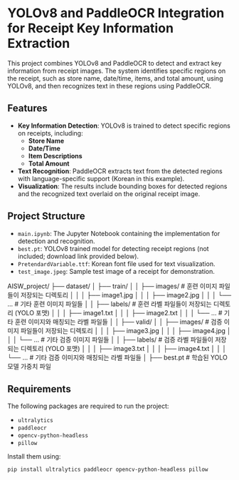 # YOLOv8 and PaddleOCR Integration for Receipt Key Information Extraction

This project combines YOLOv8 and PaddleOCR to detect and extract key information from receipt images. The system identifies specific regions on the receipt, such as store name, date/time, items, and total amount, using YOLOv8, and then recognizes text in these regions using PaddleOCR.

## Features
- **Key Information Detection**: YOLOv8 is trained to detect specific regions on receipts, including:
  - **Store Name**
  - **Date/Time**
  - **Item Descriptions**
  - **Total Amount**
- **Text Recognition**: PaddleOCR extracts text from the detected regions with language-specific support (Korean in this example).
- **Visualization**: The results include bounding boxes for detected regions and the recognized text overlaid on the original receipt image.

## Project Structure
- `main.ipynb`: The Jupyter Notebook containing the implementation for detection and recognition.
- `best.pt`: YOLOv8 trained model for detecting receipt regions (not included; download link provided below).
- `PretendardVariable.ttf`: Korean font file used for text visualization.
- `test_image.jpeg`: Sample test image of a receipt for demonstration.

AISW_project/
├── dataset/
│   ├── train/
│   │   ├── images/      # 훈련 이미지 파일들이 저장되는 디렉토리
│   │   │   ├── image1.jpg
│   │   │   ├── image2.jpg
│   │   │   └── ...      # 기타 훈련 이미지 파일들
│   │   ├── labels/      # 훈련 라벨 파일들이 저장되는 디렉토리 (YOLO 포맷)
│   │   │   ├── image1.txt
│   │   │   ├── image2.txt
│   │   │   └── ...      # 기타 훈련 이미지와 매칭되는 라벨 파일들
│
│   ├── valid/
│   │   ├── images/      # 검증 이미지 파일들이 저장되는 디렉토리
│   │   │   ├── image3.jpg
│   │   │   ├── image4.jpg
│   │   │   └── ...      # 기타 검증 이미지 파일들
│   │   ├── labels/      # 검증 라벨 파일들이 저장되는 디렉토리 (YOLO 포맷)
│   │   │   ├── image3.txt
│   │   │   ├── image4.txt
│   │   │   └── ...      # 기타 검증 이미지와 매칭되는 라벨 파일들
│
├── best.pt               # 학습된 YOLO 모델 가중치 파일



## Requirements
The following packages are required to run the project:
- `ultralytics`
- `paddleocr`
- `opencv-python-headless`
- `pillow`

Install them using:
```bash
pip install ultralytics paddleocr opencv-python-headless pillow
